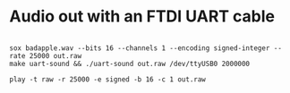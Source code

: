 # Audio out with an FTDI UART cable

```

sox badapple.wav --bits 16 --channels 1 --encoding signed-integer --rate 25000 out.raw
make uart-sound && ./uart-sound out.raw /dev/ttyUSB0 2000000

play -t raw -r 25000 -e signed -b 16 -c 1 out.raw

```